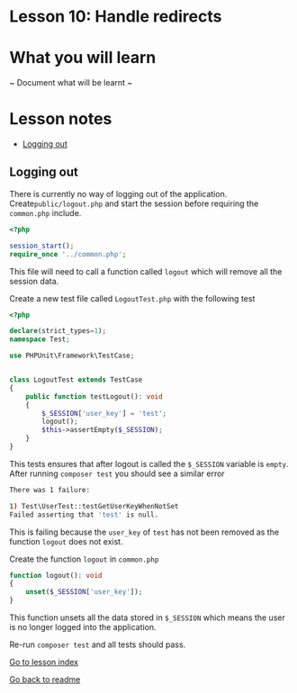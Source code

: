 # Lesson 10: Handle redirects

# What you will learn
 ~ Document what will be learnt ~

# Lesson notes
- [Logging out](lesson_10.md#logging-out)

## Logging out
There is currently no way of logging out of the application.  Create`public/logout.php` and start the session before requiring the `common.php` include.
```php
<?php

session_start();
require_once '../common.php';
```
This file will need to call a function called `logout` which will remove all the session data. 

Create a new test file called `LogoutTest.php` with the following test
```php
<?php

declare(strict_types=1);
namespace Test;

use PHPUnit\Framework\TestCase;


class LogoutTest extends TestCase
{
    public function testLogout(): void
    {
        $_SESSION['user_key'] = 'test';
        logout();
        $this->assertEmpty($_SESSION);
    }
}
```
This tests ensures that after logout is called the `$_SESSION` variable is `empty`.
After running `composer test` you should see a similar error
```bash
There was 1 failure:

1) Test\UserTest::testGetUserKeyWhenNotSet
Failed asserting that 'test' is null.
```
This is failing because the `user_key` of `test` has not been removed as the function `logout` does not exist.

Create the function `logout` in `common.php`

```php
function logout(): void
{
    unset($_SESSION['user_key']);
}
```
This function unsets all the data stored in `$_SESSION` which means the user is no longer logged into the application.

Re-run `composer test` and all tests should pass.


[Go to lesson index](index.md)

[Go back to readme](../../README.md)